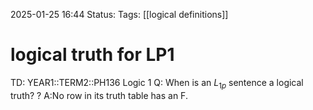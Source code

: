 2025-01-25 16:44
Status: 
Tags: [[logical definitions]]
# logical truth for LP1

TD: YEAR1::TERM2::PH136 Logic 1
Q: When is an $L_{1p}$ sentence a logical truth?
?
A:No row in its truth table has an F.
<!--ID: 1737823991964-->
